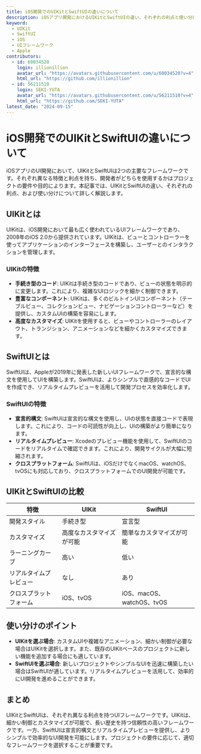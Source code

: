 ```yaml
---
title: iOS開発でのUIKitとSwiftUIの違いについて
description: iOSアプリ開発におけるUIKitとSwiftUIの違い、それぞれの利点と使い分けについて解説します。
keyword:
  - UIKit
  - SwiftUI
  - iOS
  - UIフレームワーク
  - Apple
contributors:
  - id: 60034520
    login: illionillion
    avatar_url: "https://avatars.githubusercontent.com/u/60034520?v=4"
    html_url: "https://github.com/illionillion"
  - id: 56211510
    login: SEKI-YUTA
    avatar_url: "https://avatars.githubusercontent.com/u/56211510?v=4"
    html_url: "https://github.com/SEKI-YUTA"
latest_date: "2024-09-15"
---
```


# iOS開発でのUIKitとSwiftUIの違いについて

iOSアプリのUI開発において、UIKitとSwiftUIは2つの主要なフレームワークです。それぞれ異なる特徴と利点を持ち、開発者がどちらを使用するかはプロジェクトの要件や目的によります。本記事では、UIKitとSwiftUIの違い、それぞれの利点、および使い分けについて詳しく解説します。

## UIKitとは

UIKitは、iOS開発において最も広く使われているUIフレームワークであり、2008年のiOS 2.0から提供されています。UIKitは、ビューとコントローラーを使ってアプリケーションのインターフェースを構築し、ユーザーとのインタラクションを管理します。

### UIKitの特徴

- **手続き型のコード**: UIKitは手続き型のコードであり、ビューの状態を明示的に変更します。これにより、複雑なUIロジックを細かく制御できます。
- **豊富なコンポーネント**: UIKitは、多くのビルトインUIコンポーネント（テーブルビュー、コレクションビュー、ナビゲーションコントローラーなど）を提供し、カスタムUIの構築を容易にします。
- **高度なカスタマイズ**: UIKitを使用すると、ビューやコントローラーのレイアウト、トランジション、アニメーションなどを細かくカスタマイズできます。

## SwiftUIとは

SwiftUIは、Appleが2019年に発表した新しいUIフレームワークで、宣言的な構文を使用してUIを構築します。SwiftUIは、よりシンプルで直感的なコードでUIを作成でき、リアルタイムプレビューを活用して開発プロセスを効率化します。

### SwiftUIの特徴

- **宣言的構文**: SwiftUIは宣言的な構文を使用し、UIの状態を直接コードで表現します。これにより、コードの可読性が向上し、UIの構築がより簡単になります。
- **リアルタイムプレビュー**: Xcodeのプレビュー機能を使用して、SwiftUIのコードをリアルタイムで確認できます。これにより、開発サイクルが大幅に短縮されます。
- **クロスプラットフォーム**: SwiftUIは、iOSだけでなくmacOS、watchOS、tvOSにも対応しており、クロスプラットフォームでのUI開発が可能です。

## UIKitとSwiftUIの比較

| 特徴                   | UIKit                    | SwiftUI                   |
| ---------------------- | ------------------------ | ------------------------- |
| 開発スタイル           | 手続き型                 | 宣言型                    |
| カスタマイズ           | 高度なカスタマイズが可能 | 簡単なカスタマイズが可能  |
| ラーニングカーブ       | 高い                     | 低い                      |
| リアルタイムプレビュー | なし                     | あり                      |
| クロスプラットフォーム | iOS、tvOS                | iOS、macOS、watchOS、tvOS |

## 使い分けのポイント

- **UIKitを選ぶ場合**: カスタムUIや複雑なアニメーション、細かい制御が必要な場合はUIKitを選択します。また、既存のUIKitベースのプロジェクトに新しい機能を追加する場合にも適しています。
- **SwiftUIを選ぶ場合**: 新しいプロジェクトやシンプルなUIを迅速に構築したい場合はSwiftUIが適しています。リアルタイムプレビューを活用して、効率的にUI開発を進めることができます。

## まとめ

UIKitとSwiftUIは、それぞれ異なる利点を持つUIフレームワークです。UIKitは、細かい制御とカスタマイズが可能で、長い歴史を持つ信頼性の高いフレームワークです。一方、SwiftUIは宣言的構文とリアルタイムプレビューを提供し、よりシンプルで効率的なUI開発を可能にします。プロジェクトの要件に応じて、適切なフレームワークを選択することが重要です。
